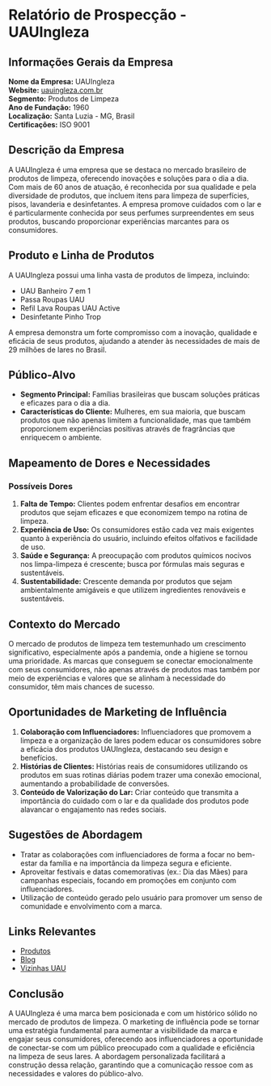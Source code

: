# Relatório de Prospecção - UAUIngleza

## Informações Gerais da Empresa
**Nome da Empresa:** UAUIngleza  
**Website:** [uauingleza.com.br](https://uauingleza.com.br)  
**Segmento:** Produtos de Limpeza  
**Ano de Fundação:** 1960  
**Localização:** Santa Luzia - MG, Brasil  
**Certificações:** ISO 9001  

## Descrição da Empresa
A UAUIngleza é uma empresa que se destaca no mercado brasileiro de produtos de limpeza, oferecendo inovações e soluções para o dia a dia. Com mais de 60 anos de atuação, é reconhecida por sua qualidade e pela diversidade de produtos, que incluem itens para limpeza de superfícies, pisos, lavanderia e desinfetantes. A empresa promove cuidados com o lar e é particularmente conhecida por seus perfumes surpreendentes em seus produtos, buscando proporcionar experiências marcantes para os consumidores.

## Produto e Linha de Produtos
A UAUIngleza possui uma linha vasta de produtos de limpeza, incluindo:
- UAU Banheiro 7 em 1
- Passa Roupas UAU
- Refil Lava Roupas UAU Active
- Desinfetante Pinho Trop

A empresa demonstra um forte compromisso com a inovação, qualidade e eficácia de seus produtos, ajudando a atender às necessidades de mais de 29 milhões de lares no Brasil.

## Público-Alvo
- **Segmento Principal:** Famílias brasileiras que buscam soluções práticas e eficazes para o dia a dia.
- **Características do Cliente:** Mulheres, em sua maioria, que buscam produtos que não apenas limitem a funcionalidade, mas que também proporcionem experiências positivas através de fragrâncias que enriquecem o ambiente.

## Mapeamento de Dores e Necessidades
### Possíveis Dores
1. **Falta de Tempo:** Clientes podem enfrentar desafios em encontrar produtos que sejam eficazes e que economizem tempo na rotina de limpeza.
2. **Experiência de Uso:** Os consumidores estão cada vez mais exigentes quanto à experiência do usuário, incluindo efeitos olfativos e facilidade de uso.
3. **Saúde e Segurança:** A preocupação com produtos químicos nocivos nos limpa-limpeza é crescente; busca por fórmulas mais seguras e sustentáveis.
4. **Sustentabilidade:** Crescente demanda por produtos que sejam ambientalmente amigáveis e que utilizem ingredientes renováveis e sustentáveis.

## Contexto do Mercado
O mercado de produtos de limpeza tem testemunhado um crescimento significativo, especialmente após a pandemia, onde a higiene se tornou uma prioridade. As marcas que conseguem se conectar emocionalmente com seus consumidores, não apenas através de produtos mas também por meio de experiências e valores que se alinham à necessidade do consumidor, têm mais chances de sucesso.

## Oportunidades de Marketing de Influência
1. **Colaboração com Influenciadores:** Influenciadores que promovem a limpeza e a organização de lares podem educar os consumidores sobre a eficácia dos produtos UAUIngleza, destacando seu design e benefícios.
2. **Histórias de Clientes:** Histórias reais de consumidores utilizando os produtos em suas rotinas diárias podem trazer uma conexão emocional, aumentando a probabilidade de conversões.
3. **Conteúdo de Valorização do Lar:** Criar conteúdo que transmita a importância do cuidado com o lar e da qualidade dos produtos pode alavancar o engajamento nas redes sociais.

## Sugestões de Abordagem
- Tratar as colaborações com influenciadores de forma a focar no bem-estar da família e na importância da limpeza segura e eficiente.
- Aproveitar festivais e datas comemorativas (ex.: Dia das Mães) para campanhas especiais, focando em promoções em conjunto com influenciadores.
- Utilização de conteúdo gerado pelo usuário para promover um senso de comunidade e envolvimento com a marca.

## Links Relevantes
- [Produtos](https://uauingleza.com.br/produtos/)
- [Blog](https://uauingleza.com.br/blog/)
- [Vizinhas UAU](https://uauingleza.com.br/vizinhas-uau/)

## Conclusão
A UAUIngleza é uma marca bem posicionada e com um histórico sólido no mercado de produtos de limpeza. O marketing de influência pode se tornar uma estratégia fundamental para aumentar a visibilidade da marca e engajar seus consumidores, oferecendo aos influenciadores a oportunidade de conectar-se com um público preocupado com a qualidade e eficiência na limpeza de seus lares. A abordagem personalizada facilitará a construção dessa relação, garantindo que a comunicação ressoe com as necessidades e valores do público-alvo.